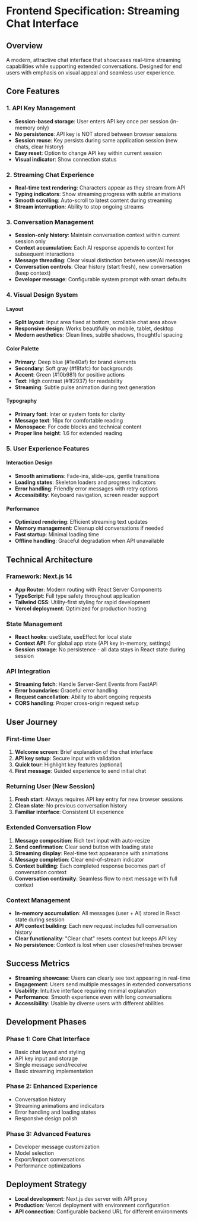 # Frontend Specification: Streaming Chat Interface

## Overview
A modern, attractive chat interface that showcases real-time streaming capabilities while supporting extended conversations. Designed for end users with emphasis on visual appeal and seamless user experience.

## Core Features

### 1. API Key Management
- **Session-based storage**: User enters API key once per session (in-memory only)
- **No persistence**: API key is NOT stored between browser sessions
- **Session reuse**: Key persists during same application session (new chats, clear history)
- **Easy reset**: Option to change API key within current session
- **Visual indicator**: Show connection status

### 2. Streaming Chat Experience
- **Real-time text rendering**: Characters appear as they stream from API
- **Typing indicators**: Show streaming progress with subtle animations
- **Smooth scrolling**: Auto-scroll to latest content during streaming
- **Stream interruption**: Ability to stop ongoing streams

### 3. Conversation Management
- **Session-only history**: Maintain conversation context within current session only
- **Context accumulation**: Each AI response appends to context for subsequent interactions
- **Message threading**: Clear visual distinction between user/AI messages
- **Conversation controls**: Clear history (start fresh), new conversation (keep context)
- **Developer message**: Configurable system prompt with smart defaults

### 4. Visual Design System

#### Layout
- **Split layout**: Input area fixed at bottom, scrollable chat area above
- **Responsive design**: Works beautifully on mobile, tablet, desktop
- **Modern aesthetics**: Clean lines, subtle shadows, thoughtful spacing

#### Color Palette
- **Primary**: Deep blue (#1e40af) for brand elements
- **Secondary**: Soft gray (#f8fafc) for backgrounds
- **Accent**: Green (#10b981) for positive actions
- **Text**: High contrast (#1f2937) for readability
- **Streaming**: Subtle pulse animation during text generation

#### Typography
- **Primary font**: Inter or system fonts for clarity
- **Message text**: 16px for comfortable reading
- **Monospace**: For code blocks and technical content
- **Proper line height**: 1.6 for extended reading

### 5. User Experience Features

#### Interaction Design
- **Smooth animations**: Fade-ins, slide-ups, gentle transitions
- **Loading states**: Skeleton loaders and progress indicators
- **Error handling**: Friendly error messages with retry options
- **Accessibility**: Keyboard navigation, screen reader support

#### Performance
- **Optimized rendering**: Efficient streaming text updates
- **Memory management**: Cleanup old conversations if needed
- **Fast startup**: Minimal loading time
- **Offline handling**: Graceful degradation when API unavailable

## Technical Architecture

### Framework: Next.js 14
- **App Router**: Modern routing with React Server Components
- **TypeScript**: Full type safety throughout application
- **Tailwind CSS**: Utility-first styling for rapid development
- **Vercel deployment**: Optimized for production hosting

### State Management
- **React hooks**: useState, useEffect for local state
- **Context API**: For global app state (API key in-memory, settings)
- **Session storage**: No persistence - all data stays in React state during session

### API Integration
- **Streaming fetch**: Handle Server-Sent Events from FastAPI
- **Error boundaries**: Graceful error handling
- **Request cancellation**: Ability to abort ongoing requests
- **CORS handling**: Proper cross-origin request setup

## User Journey

### First-time User
1. **Welcome screen**: Brief explanation of the chat interface
2. **API key setup**: Secure input with validation
3. **Quick tour**: Highlight key features (optional)
4. **First message**: Guided experience to send initial chat

### Returning User (New Session)
1. **Fresh start**: Always requires API key entry for new browser sessions
2. **Clean slate**: No previous conversation history
3. **Familiar interface**: Consistent UI experience

### Extended Conversation Flow
1. **Message composition**: Rich text input with auto-resize
2. **Send confirmation**: Clear send button with loading state
3. **Streaming display**: Real-time text appearance with animations
4. **Message completion**: Clear end-of-stream indicator
5. **Context building**: Each completed response becomes part of conversation context
6. **Conversation continuity**: Seamless flow to next message with full context

### Context Management
- **In-memory accumulation**: All messages (user + AI) stored in React state during session
- **API context building**: Each new request includes full conversation history
- **Clear functionality**: "Clear chat" resets context but keeps API key
- **No persistence**: Context is lost when user closes/refreshes browser

## Success Metrics
- **Streaming showcase**: Users can clearly see text appearing in real-time
- **Engagement**: Users send multiple messages in extended conversations
- **Usability**: Intuitive interface requiring minimal explanation
- **Performance**: Smooth experience even with long conversations
- **Accessibility**: Usable by diverse users with different abilities

## Development Phases

### Phase 1: Core Chat Interface
- Basic chat layout and styling
- API key input and storage
- Single message send/receive
- Basic streaming implementation

### Phase 2: Enhanced Experience
- Conversation history
- Streaming animations and indicators
- Error handling and loading states
- Responsive design polish

### Phase 3: Advanced Features
- Developer message customization
- Model selection
- Export/import conversations
- Performance optimizations

## Deployment Strategy
- **Local development**: Next.js dev server with API proxy
- **Production**: Vercel deployment with environment configuration
- **API connection**: Configurable backend URL for different environments 